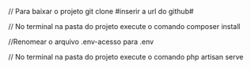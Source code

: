 // Para baixar o projeto
git clone #inserir a url do github#

// No terminal na pasta do projeto execute o comando
composer install

//Renomear o arquivo .env-acesso para .env

// No terminal na pasta do projeto execute o comando
php artisan serve
